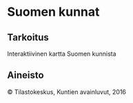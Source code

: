 # Suomen kunnat

## Tarkoitus

Interaktiivinen kartta Suomen kunnista

## Aineisto
© Tilastokeskus, Kuntien avainluvut, 2016
